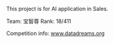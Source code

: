This project is for AI application in Sales.

Team: 宝智尊 Rank: 18/411

Competition info: www.datadreams.org
